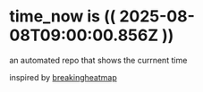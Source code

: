 # time_now is (( 2025-08-08T09:00:00.856Z ))

an automated repo that shows the currnent time

inspired by [breakingheatmap](https://github.com/breakingheatmap/breakingheatmap)